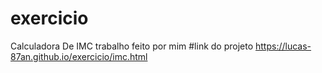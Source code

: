 # exercicio
 Calculadora De IMC   trabalho feito por mim
#link do projeto
 https://lucas-87an.github.io/exercicio/imc.html
